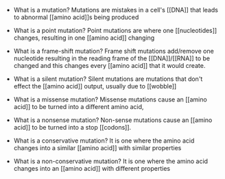 - What is a mutation?
	Mutations are mistakes in a cell's [[DNA]] that leads to abnormal [[amino acid]]s being produced
- What is a point mutation?
	Point mutations are where one [[nucleotides]] changes, resulting in one [[amino acid]] changing
- What is a frame-shift mutation?
	Frame shift mutations add/remove one nucleotide resulting in the reading frame of the [[DNA]]/[[RNA]] to be changed and this changes every [[amino acid]] that it would create.
- What is a silent mutation?
	Silent mutations are mutations that don't effect the [[amino acid]] output, usually due to [[wobble]]
- What is a missense mutation?
	Missense mutations cause an [[amino acid]] to be turned into a different amino acid,
- What is a nonsense mutation?
	Non-sense mutations cause an [[amino acid]] to be turned into a stop [[codons]]. 

- What is a conservative mutation?
	It is one where the amino acid changes into a similar [[amino acid]] with similar properties
- What is a non-conservative mutation?
	It is one where the amino acid changes into an [[amino acid]] with different properties
